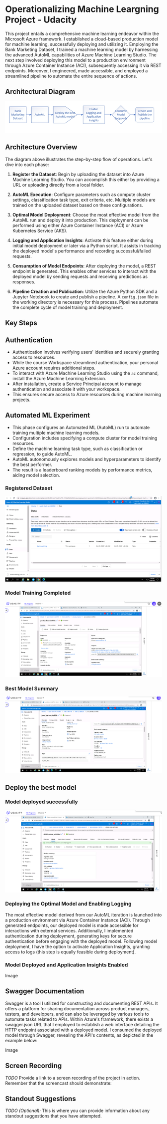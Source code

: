 # Operationalizing Machine Leargning Project - Udacity

This project entails a comprehensive machine learning endeavor within the Microsoft Azure framework. I established a cloud-based production model for machine learning, successfully deploying and utilizing it. Employing the Bank Marketing Dataset, I trained a machine learning model by harnessing the advanced AutoML capabilities of Azure Machine Learning Studio. The next step involved deploying this model to a production environment through Azure Container Instance (ACI), subsequently accessing it via REST endpoints. Moreover, I engineered, made accessible, and employed a streamlined pipeline to automate the entire sequence of actions.

## Architectural Diagram

![](https://github.com/ali-yaz/Operationalizing-Machine-Learning/blob/b453da54e39c7f0dadf01c2dd186e179d600da87/sample_screenshots/diagram.PNG)
## Architecture Overview

The diagram above illustrates the step-by-step flow of operations. Let's dive into each phase:

1. **Register the Dataset**: Begin by uploading the dataset into Azure Machine Learning Studio. You can accomplish this either by providing a URL or uploading directly from a local folder.

2. **AutoML Execution**: Configure parameters such as compute cluster settings, classification task type, exit criteria, etc. Multiple models are trained on the uploaded dataset based on these configurations.

3. **Optimal Model Deployment**: Choose the most effective model from the AutoML run and deploy it into production. This deployment can be performed using either Azure Container Instance (ACI) or Azure Kubernetes Service (AKS).

4. **Logging and Application Insights**: Activate this feature either during initial model deployment or later via a Python script. It assists in tracking the deployed model's performance and recording successful/failed requests.

5. **Consumption of Model Endpoints**: After deploying the model, a REST endpoint is generated. This enables other services to interact with the deployed model by sending requests and receiving predictions as responses.

6. **Pipeline Creation and Publication**: Utilize the Azure Python SDK and a Jupyter Notebook to create and publish a pipeline. A `config.json` file in the working directory is necessary for this process. Pipelines automate the complete cycle of model training and deployment.

## Key Steps

## Authentication

- Authentication involves verifying users' identities and securely granting access to resources.
- While the course Workspace streamlined authentication, your personal Azure account requires additional steps.
- To interact with Azure Machine Learning Studio using the `az` command, install the Azure Machine Learning Extension.
- After installation, create a Service Principal account to manage authentication and associate it with your workspace.
- This ensures secure access to Azure resources during machine learning projects.

## Automated ML Experiment

- This phase configures an Automated ML (AutoML) run to automate training multiple machine learning models.
- Configuration includes specifying a compute cluster for model training resources.
- Define the machine learning task type, such as classification or regression, to guide AutoML.
- AutoML autonomously explores models and hyperparameters to identify the best performer.
- The result is a leaderboard ranking models by performance metrics, aiding model selection.

### Registered Dataset
![](https://github.com/ali-yaz/Operationalizing-Machine-Learning/blob/a72b624f9e8bd725acfa12fc8f8a80f834955cb5/sample_screenshots/bankmarketing_dataset_registered.PNG)
### Model Training Completed
![](https://github.com/ali-yaz/Operationalizing-Machine-Learning/blob/f7b4d27bc4709c03845170b00f19a6c1b5f9a1d2/sample_screenshots/model_completed.PNG)
### Best Model Summary
![](https://github.com/ali-yaz/Operationalizing-Machine-Learning/blob/f7b4d27bc4709c03845170b00f19a6c1b5f9a1d2/sample_screenshots/best_model_summary.PNG)
## Deploy the best model
### Model deployed successfully
![](https://github.com/ali-yaz/Operationalizing-Machine-Learning/blob/f7b4d27bc4709c03845170b00f19a6c1b5f9a1d2/sample_screenshots/model_deployed_successfully.PNG)
### Deploying the Optimal Model and Enabling Logging 
The most effective model derived from our AutoML iteration is launched into a production environment via Azure Container Instance (ACI). Through generated endpoints, our deployed model is made accessible for interactions with external services. Additionally, I implemented authentication during deployment, generating keys for secure authentication before engaging with the deployed model.
Following model deployment, I have the option to activate Application Insights, granting access to logs (this step is equally feasible during deployment).
### Model Deployed and Application Insights Enabled
Image
## Swagger Documentation
Swagger is a tool I utilized for constructing and documenting REST APIs. It offers a platform for sharing documentation across product managers, testers, and developers, and can also be leveraged by various tools to automate tasks related to APIs.
Within Azure's framework, there exists a swagger.json URL that I employed to establish a web interface detailing the HTTP endpoint associated with a deployed model. I consumed the deployed model through Swagger, revealing the API's contents, as depicted in the example below:

Image

## Screen Recording
*TODO* Provide a link to a screen recording of the project in action. Remember that the screencast should demonstrate:

## Standout Suggestions
*TODO (Optional):* This is where you can provide information about any standout suggestions that you have attempted.
